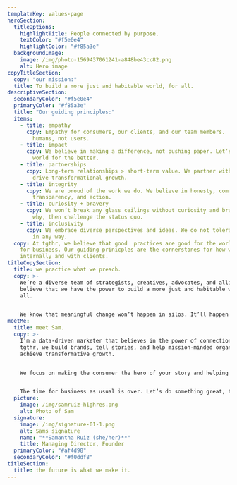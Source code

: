 ```yaml
---
templateKey: values-page
heroSection:
  titleOptions:
    highlightTitle: People connected by purpose.
    textColor: "#f5e0e4"
    highlightColor: "#f85a3e"
  backgroundImage:
    image: /img/photo-1569437061241-a848be43cc82.png
    alt: Hero image
copyTitleSection:
  copy: "our mission:"
  title: To build a more just and habitable world, for all.
descriptiveSection:
  secondaryColor: "#f5e0e4"
  primaryColor: "#f85a3e"
  title: "Our guiding principles:"
  items:
    - title: empathy
      copy: Empathy for consumers, our clients, and our team members.  We believe in
        humans, not users.
    - title: impact
      copy: We believe in making a difference, not pushing paper. Let’s change the
        world for the better.
    - title: partnerships
      copy: Long-term relationships > short-term value. We partner with our clients to
        drive transformational growth.
    - title: integrity
      copy: We are proud of the work we do. We believe in honesty, communication,
        transparency, and action.
    - title: curiosity + bravery
      copy: We won’t break any glass ceilings without curiosity and bravery. We ask
        why, then challenge the status quo.
    - title: inclusivity
      copy: We embrace diverse perspectives and ideas. We do not tolerate exclusivity
        in any way.
  copy: At tgthr, we believe that good  practices are good for the world and great
    for business. Our guiding prinicples are the cornerstones for how we operate
    internally and with clients.
titleCopySection:
  title: we practice what we preach.
  copy: >-
    We’re a diverse team of strategists, creatives, advocates, and allies. We
    believe that we have the power to build a more just and habitable world, for
    all.


    We know that meaningful change won’t happen in silos. It’ll happen when we all work together.
meetMe:
  title: meet Sam.
  copy: >-
    I’m a data-driven marketer that believes in the power of connection. At
    tgthr, we build brands, tell stories, and help mission-minded organizations
    achieve transformative growth.


    We focus on making the consumer the hero of your story and helping you find authentic and meaningful ways to connect with them. 


    The time for business as usual is over. Let’s do something great, together.
  picture:
    image: /img/samruiz-highres.png
    alt: Photo of Sam
  signature:
    image: /img/signature-01-1.png
    alt: Sams signature
    name: "**Samantha Ruiz (she/her)**"
    title: Managing Director, Founder
  primaryColor: "#af4d98"
  secondaryColor: "#f0ddf8"
titleSection:
  title: the future is what we make it.
---
```

